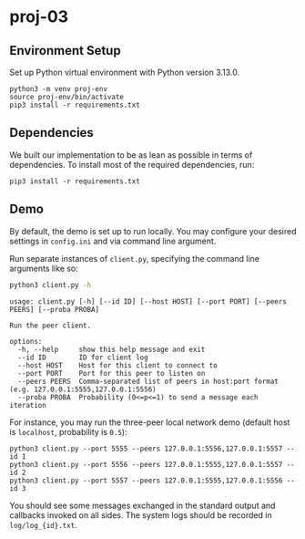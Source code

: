 # proj-03

## Environment Setup

Set up Python virtual environment with Python version 3.13.0.
```
python3 -m venv proj-env
source proj-env/bin/activate
pip3 install -r requirements.txt
```

## Dependencies

We built our implementation to be as lean as possible in terms of dependencies. To install most of the required dependencies, run:
```
pip3 install -r requirements.txt
```

## Demo

By default, the demo is set up to run locally. You may configure your desired settings in `config.ini` and via command line argument.

Run separate instances of `client.py`, specifying the command line arguments like so:
```sh
python3 client.py -h
```
```
usage: client.py [-h] [--id ID] [--host HOST] [--port PORT] [--peers PEERS] [--proba PROBA]

Run the peer client.

options:
  -h, --help     show this help message and exit
  --id ID        ID for client log
  --host HOST    Host for this client to connect to
  --port PORT    Port for this peer to listen on
  --peers PEERS  Comma-separated list of peers in host:port format (e.g. 127.0.0.1:5555,127.0.0.1:5556)
  --proba PROBA  Probability (0<=p<=1) to send a message each iteration
```
For instance, you may run the three-peer local network demo (default host is `localhost`, probability is `0.5`):
```
python3 client.py --port 5555 --peers 127.0.0.1:5556,127.0.0.1:5557 --id 1
python3 client.py --port 5556 --peers 127.0.0.1:5555,127.0.0.1:5557 --id 2
python3 client.py --port 5557 --peers 127.0.0.1:5555,127.0.0.1:5556 --id 3
```
You should see some messages exchanged in the standard output and callbacks invoked on all sides. 
The system logs should be recorded in `log/log_{id}.txt`.
